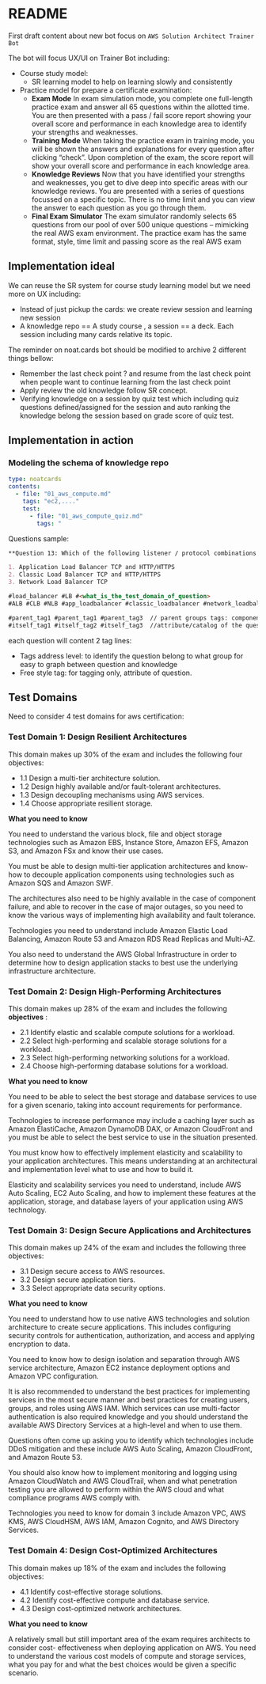 # README

First draft content about new bot focus on `AWS Solution Architect Trainer Bot`

The bot will focus UX/UI on Trainer Bot including:

- Course study model: 
  - SR learning model to help on learning slowly and consistently
- Practice model for prepare a certificate examination:
    - **Exam Mode**
      In exam simulation mode, you complete one full-length practice exam and answer all 65 questions within the allotted time. You are then presented with a pass / fail score report showing your overall score and performance in each knowledge area to identify your strengths and weaknesses.
    - **Training Mode**
  When taking the practice exam in training mode, you will be shown the answers and explanations for every question after clicking “check”. Upon completion of the exam, the score report will show your overall score and performance in each knowledge area.
    - **Knowledge Reviews**
  Now that you have identified your strengths and weaknesses, you get to dive deep into specific areas with our knowledge reviews. You are presented with a series of questions focussed on a specific topic. There is no time limit and you can view the answer to each question as you go through them.
  - **Final Exam Simulator**
  The exam simulator randomly selects 65 questions from our pool of over 500 unique questions – mimicking the real AWS exam environment. The practice exam has the same format, style, time limit and passing score as the real AWS exam

## Implementation ideal   

We can reuse the SR system for course study learning model but we need more on UX including:

- Instead of just pickup the cards: we create review session and learning new session
- A knowledge repo == A study course , a session == a deck. Each session including many cards relative its topic. 

The reminder on noat.cards bot should be modified to archive 2 different things bellow: 

- Remember the last check point ? and resume from the last check point when people want to continue learning from the last check point 
- Apply review the old knowledge follow SR concept. 
- Verifying knowledge on a session by quiz test which including quiz questions defined/assigned for the session and auto ranking the knowledge belong the session based on grade score of quiz test.


## Implementation in action

### Modeling the schema of knowledge repo 

```yaml
type: noatcards
contents:
  - file: "01_aws_compute.md"
    tags: "ec2,...." 
    test:
      - file: "01_aws_compute_quiz.md"
        tags: "
```

Questions sample: 

```markdown
**Question 13: Which of the following listener / protocol combinations is INCORRECT?** 

1. Application Load Balancer TCP and HTTP/HTTPS
2. Classic Load Balancer TCP and HTTP/HTTPS
3. Network Load Balancer TCP

#load_balancer #LB #<what_is_the_test_domain_of_question>
#ALB #CLB #NLB #app_loadbalancer #classic_loadbalancer #network_loadbalancer

#parent_tag1 #parent_tag1 #parent_tag3  // parent groups tags: components, question domain 
#itself_tag1 #itself_tag2 #itself_tag3  //attribute/catalog of the question
```

each question will content 2 tag lines: 

- Tags address level: to identify the question belong to what group for easy to graph between question and knowledge
- Free style tag: for tagging only, attribute of question. 


## Test Domains 

Need to consider 4 test domains for aws certification: 

### **Test Domain 1: Design Resilient Architectures**

This domain makes up 30% of the exam and includes the following four objectives:

- 1.1 Design a multi-tier architecture solution.
- 1.2 Design highly available and/or fault-tolerant architectures.
- 1.3 Design decoupling mechanisms using AWS services.
- 1.4 Choose appropriate resilient storage.

**What you need to know**

You need to understand the various block, file and object storage technologies such as Amazon EBS, Instance Store, Amazon EFS, Amazon S3, and Amazon FSx and know their use cases.

You must be able to design multi-tier application architectures and know-how to decouple application components using technologies such as Amazon SQS and Amazon SWF.

The architectures also need to be highly available in the case of component failure, and able to recover in the case of major outages, so you need to know the various ways of implementing high availability and fault tolerance.

Technologies you need to understand include Amazon Elastic Load Balancing, Amazon Route 53 and Amazon RDS Read Replicas and Multi-AZ.

You also need to understand the AWS Global Infrastructure in order to determine how to design application stacks to best use the underlying infrastructure architecture.

### **Test Domain 2: Design High-Performing Architectures**

This domain makes up 28% of the exam and includes the following **objectives** :

- 2.1 Identify elastic and scalable compute solutions for a workload.
- 2.2 Select high-performing and scalable storage solutions for a workload.
- 2.3 Select high-performing networking solutions for a workload.
- 2.4 Choose high-performing database solutions for a workload.

**What you need to know**

You need to be able to select the best storage and database services to use for a given scenario, taking into account requirements for performance.

Technologies to increase performance may include a caching layer such as Amazon ElastiCache, Amazon DynamoDB DAX, or Amazon CloudFront and you must be able to select the best service to use in the situation presented.

You must know how to effectively implement elasticity and scalability to your application architectures. This means understanding at an architectural and implementation level what to use and how to build it.

Elasticity and scalability services you need to understand, include AWS Auto Scaling, EC2 Auto Scaling, and how to implement these features at the application, storage, and database layers of your application using AWS technology.


### **Test Domain 3: Design Secure Applications and Architectures**

This domain makes up 24% of the exam and includes the following three objectives:

- 3.1 Design secure access to AWS resources.
- 3.2 Design secure application tiers.
- 3.3 Select appropriate data security options.

**What you need to know**

You need to understand how to use native AWS technologies and solution architecture to create secure applications. This includes configuring security controls for authentication, authorization, and access and applying encryption to data.

You need to know how to design isolation and separation through AWS service architecture, Amazon EC2 instance deployment options and Amazon VPC configuration.

It is also recommended to understand the best practices for implementing services in the most secure manner and best practices for creating users, groups, and roles using AWS IAM. Which services can use multi-factor authentication is also required knowledge and you should understand the available AWS Directory Services at a high-level and when to use them.

Questions often come up asking you to identify which technologies include DDoS mitigation and these include AWS Auto Scaling, Amazon CloudFront, and Amazon Route 53.

You should also know how to implement monitoring and logging using Amazon CloudWatch and AWS CloudTrail, when and what penetration testing you are allowed to perform within the AWS cloud and what compliance programs AWS comply with.

Technologies you need to know for domain 3 include Amazon VPC, AWS KMS, AWS CloudHSM, AWS IAM, Amazon Cognito, and AWS Directory Services.


### **Test Domain 4: Design Cost-Optimized Architectures**

This domain makes up 18% of the exam and includes the following objectives:

- 4.1 Identify cost-effective storage solutions.
- 4.2 Identify cost-effective compute and database service.
- 4.3 Design cost-optimized network architectures.

**What you need to know**

A relatively small but still important area of the exam requires architects to consider cost- effectiveness when deploying application on AWS. You need to understand the various cost models of compute and storage services, what you pay for and what the best choices would be given a specific scenario.

